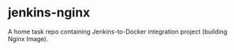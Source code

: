# jenkins-nginx
A home task repo containing Jenkins-to-Docker integration project (building Nginx Image).
